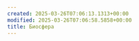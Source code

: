 ```yaml
---
created: 2025-03-26T07:06:13.1313+00:00
modified: 2025-03-26T07:06:58.5858+00:00
title: Биосфера
---
```

